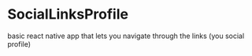 # SocialLinksProfile
basic react native app that lets you navigate through the links (you social profile)
